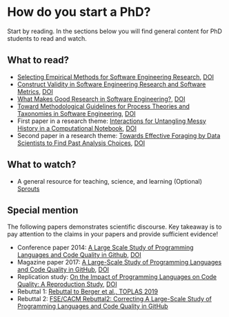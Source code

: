 
# How do you start a PhD?

Start by reading. In the sections below you will find general content for PhD students to read and watch. 

## What to read?

* [Selecting Empirical Methods for Software Engineering Research](https://link.springer.com/chapter/10.1007/978-1-84800-044-5_11), [DOI](https://doi.org/10.1007/978-1-84800-044-5_11)
* [Construct Validity in Software Engineering Research and Software Metrics](https://www.researchgate.net/publication/325908933_Construct_Validity_in_Software_Engineering_Research_and_Software_Metrics), [DOI](https://dl.acm.org/doi/10.1145/3210459.3210461)
* [What Makes Good Research in Software Engineering?](https://www.cs.cmu.edu/~Compose/ftp/shaw-fin-etaps.pdf), [DOI](https://doi.org/10.1007/s10009-002-0083-4)
* [Toward Methodological Guidelines for Process Theories and Taxonomies in Software Engineering](https://www.researchgate.net/publication/322673772_Toward_Methodological_Guidelines_for_Process_Theories_and_Taxonomies_in_Software_Engineering), [DOI](https://doi.org/10.1109/TSE.2018.2796554)
* First paper in a research theme: [Interactions for Untangling Messy History in a Computational Notebook](http://www.cs.cmu.edu/~NatProg/papers/p147-kery.pdf), [DOI](https://doi.ieeecomputersociety.org/10.1109/VLHCC.2018.8506495)
* Second paper in a research theme: [Towards Effective Foraging by Data Scientists to Find Past Analysis Choices](http://www.cs.cmu.edu/~NatProg/papers/paper092-Kery-CHI2019.pdf), [DOI](https://doi.org/10.1145/3290605.3300322)
  

## What to watch?

* A general resource for teaching, science, and learning (Optional) [Sprouts](https://www.youtube.com/c/SproutsVideos/featured)

## Special mention

  The following papers demonstrates scientific discourse. Key takeaway is to pay attention to the claims in your papers and provide sufficient evidence! 

  * Conference paper 2014: [A Large Scale Study of Programming Languages and Code Quality in Github](http://web.cs.ucdavis.edu/~filkov/papers/lang_github.pdf), [DOI](https://doi.org/10.1145/2635868.2635922)
  * Magazine paper 2017: [A Large-Scale Study of Programming Languages and Code Quality in GitHub](http://baishakhir.github.io/uploads/fse2014-lang_study.pdf), [DOI](https://dl.acm.org/doi/pdf/10.1145/3126905)
  * Replication study: [On the Impact of Programming Languages on Code Quality: A Reproduction Study](https://arxiv.org/pdf/1901.10220), [DOI](https://doi.org/10.1145/3340571)
  * Rebuttal 1: [Rebuttal to Berger et al., TOPLAS 2019](https://arxiv.org/abs/1911.07393)
  * Rebuttal 2: [FSE/CACM Rebuttal2: Correcting A Large-Scale Study of Programming Languages and Code Quality in GitHub](https://arxiv.org/abs/1911.11894)


